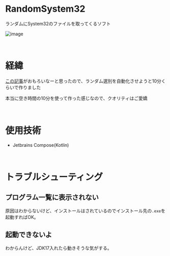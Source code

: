 # RandomSystem32

ランダムにSystem32のファイルを取ってくるソフト

![image](https://i.imgur.com/o5V7WNJ.png)

<br>

# 経緯

[この記事](https://twitter.com/gigazine/status/1604401136123150336?s=20&t=VgGYRmR_o8M7ipjGeQ0Fgw)がおもろいなーと思ったので、ランダム選別を自動化させようと10分くらいで作りました

本当に空き時間の10分を使って作った感じなので、クオリティはご愛嬌

<br>

# 使用技術

- Jetbrains Compose(Kotlin)

<br>

# トラブルシューティング

## プログラム一覧に表示されない

原因はわからないけど、インストールはされているのでインストール先の`.exe`を起動すればOK。

## 起動できないよ

わからんけど、JDK17入れたら動きそうな気がする。
